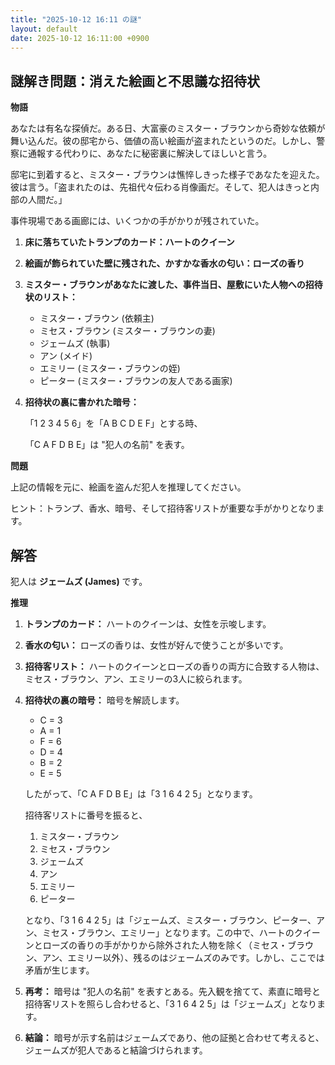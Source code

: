 ```yaml
---
title: "2025-10-12 16:11 の謎"
layout: default
date: 2025-10-12 16:11:00 +0900
---
```

## 謎解き問題：消えた絵画と不思議な招待状

**物語**

あなたは有名な探偵だ。ある日、大富豪のミスター・ブラウンから奇妙な依頼が舞い込んだ。彼の邸宅から、価値の高い絵画が盗まれたというのだ。しかし、警察に通報する代わりに、あなたに秘密裏に解決してほしいと言う。

邸宅に到着すると、ミスター・ブラウンは憔悴しきった様子であなたを迎えた。彼は言う。「盗まれたのは、先祖代々伝わる肖像画だ。そして、犯人はきっと内部の人間だ。」

事件現場である画廊には、いくつかの手がかりが残されていた。

1.  **床に落ちていたトランプのカード：ハートのクイーン**
2.  **絵画が飾られていた壁に残された、かすかな香水の匂い：ローズの香り**
3.  **ミスター・ブラウンがあなたに渡した、事件当日、屋敷にいた人物への招待状のリスト：**

    *   ミスター・ブラウン (依頼主)
    *   ミセス・ブラウン (ミスター・ブラウンの妻)
    *   ジェームズ (執事)
    *   アン (メイド)
    *   エミリー (ミスター・ブラウンの姪)
    *   ピーター (ミスター・ブラウンの友人である画家)

4.  **招待状の裏に書かれた暗号：**

    「1 2 3 4 5 6」を「A B C D E F」とする時、

    「C A F D B E」は "犯人の名前" を表す。

**問題**

上記の情報を元に、絵画を盗んだ犯人を推理してください。

ヒント：トランプ、香水、暗号、そして招待客リストが重要な手がかりとなります。

## 解答

犯人は **ジェームズ (James)** です。

**推理**

1.  **トランプのカード：** ハートのクイーンは、女性を示唆します。
2.  **香水の匂い：** ローズの香りは、女性が好んで使うことが多いです。
3.  **招待客リスト：** ハートのクイーンとローズの香りの両方に合致する人物は、ミセス・ブラウン、アン、エミリーの3人に絞られます。
4.  **招待状の裏の暗号：** 暗号を解読します。

    *   C = 3
    *   A = 1
    *   F = 6
    *   D = 4
    *   B = 2
    *   E = 5

    したがって、「C A F D B E」は「3 1 6 4 2 5」となります。

    招待客リストに番号を振ると、

    1.  ミスター・ブラウン
    2.  ミセス・ブラウン
    3.  ジェームズ
    4.  アン
    5.  エミリー
    6.  ピーター

    となり、「3 1 6 4 2 5」は「ジェームズ、ミスター・ブラウン、ピーター、アン、ミセス・ブラウン、エミリー」となります。この中で、ハートのクイーンとローズの香りの手がかりから除外された人物を除く（ミセス・ブラウン、アン、エミリー以外）、残るのはジェームズのみです。しかし、ここでは矛盾が生じます。
5.  **再考：** 暗号は "犯人の名前" を表すとある。先入観を捨てて、素直に暗号と招待客リストを照らし合わせると、「3 1 6 4 2 5」は「ジェームズ」となります。
6.  **結論：** 暗号が示す名前はジェームズであり、他の証拠と合わせて考えると、ジェームズが犯人であると結論づけられます。
